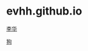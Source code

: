 # evhh.github.io
<a href="/李华/李华.pdf" target="_blank">李华</a>

<a href="/李华/狗.md" target="_blank">狗</a>
